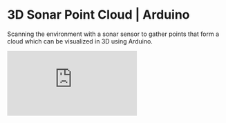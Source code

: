 # 3D Sonar Point Cloud | Arduino
 Scanning the environment with a sonar sensor to gather points that form a cloud which can be visualized in 3D using Arduino.

 ![Example Plot](https://gwenyth06.github.io/3D-Sonar-Point-Cloud-Arduino/3d_plot.html)

```

``` 
